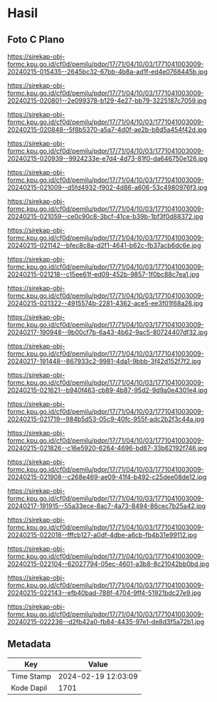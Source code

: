 # Hasil

## Foto C Plano

https://sirekap-obj-formc.kpu.go.id/cf0d/pemilu/pdpr/17/71/04/10/03/1771041003009-20240215-015435--2645bc32-67bb-4b8a-ad1f-ed4e0768445b.jpg

https://sirekap-obj-formc.kpu.go.id/cf0d/pemilu/pdpr/17/71/04/10/03/1771041003009-20240215-020801--2e099378-b129-4e27-bb79-3225187c7059.jpg

https://sirekap-obj-formc.kpu.go.id/cf0d/pemilu/pdpr/17/71/04/10/03/1771041003009-20240215-020848--5f8b5370-a5a7-4d0f-ae2b-b8d5a454f42d.jpg

https://sirekap-obj-formc.kpu.go.id/cf0d/pemilu/pdpr/17/71/04/10/03/1771041003009-20240215-020939--9924233e-e7d4-4d73-81f0-da646750e126.jpg

https://sirekap-obj-formc.kpu.go.id/cf0d/pemilu/pdpr/17/71/04/10/03/1771041003009-20240215-021009--d5fd4932-f902-4d86-a606-53c4980976f3.jpg

https://sirekap-obj-formc.kpu.go.id/cf0d/pemilu/pdpr/17/71/04/10/03/1771041003009-20240215-021059--ce0c90c8-3bcf-41ce-b39b-1bf3f0d88372.jpg

https://sirekap-obj-formc.kpu.go.id/cf0d/pemilu/pdpr/17/71/04/10/03/1771041003009-20240215-021142--bfec8c8a-d2f1-4641-b62c-fb37acb6dc6e.jpg

https://sirekap-obj-formc.kpu.go.id/cf0d/pemilu/pdpr/17/71/04/10/03/1771041003009-20240215-021218--c15ee61f-ed09-452b-9857-1f0bc88c7ea1.jpg

https://sirekap-obj-formc.kpu.go.id/cf0d/pemilu/pdpr/17/71/04/10/03/1771041003009-20240215-021322--4915574b-2281-4362-ace5-ee3f01f68a26.jpg

https://sirekap-obj-formc.kpu.go.id/cf0d/pemilu/pdpr/17/71/04/10/03/1771041003009-20240217-190948--9b00cf7b-6a43-4b62-9ac5-80724407df32.jpg

https://sirekap-obj-formc.kpu.go.id/cf0d/pemilu/pdpr/17/71/04/10/03/1771041003009-20240217-191448--867933c2-9981-4da1-9bbb-3f42d152f7f2.jpg

https://sirekap-obj-formc.kpu.go.id/cf0d/pemilu/pdpr/17/71/04/10/03/1771041003009-20240215-021621--b940f463-cb89-4b87-95d2-9d9a0e4301e4.jpg

https://sirekap-obj-formc.kpu.go.id/cf0d/pemilu/pdpr/17/71/04/10/03/1771041003009-20240215-021719--984b5d53-05c9-40fc-955f-adc2b2f3c44a.jpg

https://sirekap-obj-formc.kpu.go.id/cf0d/pemilu/pdpr/17/71/04/10/03/1771041003009-20240215-021826--c16e5920-6264-4696-bd87-33b62192f746.jpg

https://sirekap-obj-formc.kpu.go.id/cf0d/pemilu/pdpr/17/71/04/10/03/1771041003009-20240215-021908--c268e469-ae09-41f4-b492-c25dee08de12.jpg

https://sirekap-obj-formc.kpu.go.id/cf0d/pemilu/pdpr/17/71/04/10/03/1771041003009-20240217-191915--55a33ece-8ac7-4a73-8494-86cec7b25a42.jpg

https://sirekap-obj-formc.kpu.go.id/cf0d/pemilu/pdpr/17/71/04/10/03/1771041003009-20240215-022018--fffcb127-a0df-4dbe-a6cb-fb4b31e99112.jpg

https://sirekap-obj-formc.kpu.go.id/cf0d/pemilu/pdpr/17/71/04/10/03/1771041003009-20240215-022104--62027794-05ec-4601-a3b8-8c21042bb0bd.jpg

https://sirekap-obj-formc.kpu.go.id/cf0d/pemilu/pdpr/17/71/04/10/03/1771041003009-20240215-022143--efb40bad-788f-4704-9ff4-51921bdc27e9.jpg

https://sirekap-obj-formc.kpu.go.id/cf0d/pemilu/pdpr/17/71/04/10/03/1771041003009-20240215-022236--d2fb42a0-fb84-4435-97e1-de8d3f5a72b1.jpg


## Metadata

| Key        | Value               |
| ---------- | ------------------- |
| Time Stamp | 2024-02-19 12:03:09 |
| Kode Dapil | 1701                |



